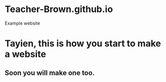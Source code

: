 # Teacher-Brown.github.io
Example website

<h1> Tayien, this is how you start to make a website </h1>
<h2> Soon you will make one too. </h2>
